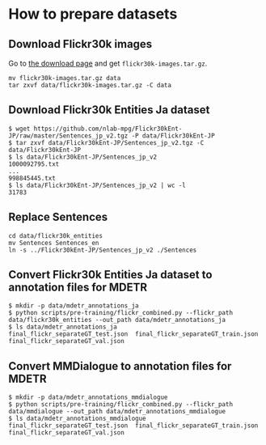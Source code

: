 # How to prepare datasets

## Download Flickr30k images

Go to [the download page](http://shannon.cs.illinois.edu/DenotationGraph/) and get `flickr30k-images.tar.gz`.

```shell
mv flickr30k-images.tar.gz data
tar zxvf data/flickr30k-images.tar.gz -C data

```

## Download Flickr30k Entities Ja dataset

```shell
$ wget https://github.com/nlab-mpg/Flickr30kEnt-JP/raw/master/Sentences_jp_v2.tgz -P data/Flickr30kEnt-JP
$ tar zxvf data/Flickr30kEnt-JP/Sentences_jp_v2.tgz -C data/Flickr30kEnt-JP
$ ls data/Flickr30kEnt-JP/Sentences_jp_v2
1000092795.txt
...
998845445.txt
$ ls data/Flickr30kEnt-JP/Sentences_jp_v2 | wc -l
31783
```

## Replace Sentences

```shell
cd data/flickr30k_entities
mv Sentences Sentences_en
ln -s ../Flickr30kEnt-JP/Sentences_jp_v2 ./Sentences
```

## Convert Flickr30k Entities Ja dataset to annotation files for MDETR

```shell
$ mkdir -p data/mdetr_annotations_ja
$ python scripts/pre-training/flickr_combined.py --flickr_path data/flickr30k_entities --out_path data/mdetr_annotations_ja
$ ls data/mdetr_annotations_ja
final_flickr_separateGT_test.json  final_flickr_separateGT_train.json  final_flickr_separateGT_val.json
```

## Convert MMDialogue to annotation files for MDETR

```shell
$ mkdir -p data/mdetr_annotations_mmdialogue
$ python scripts/pre-training/flickr_combined.py --flickr_path data/mmdialogue --out_path data/mdetr_annotations_mmdialogue
$ ls data/mdetr_annotations_mmdialogue
final_flickr_separateGT_test.json  final_flickr_separateGT_train.json  final_flickr_separateGT_val.json
```
